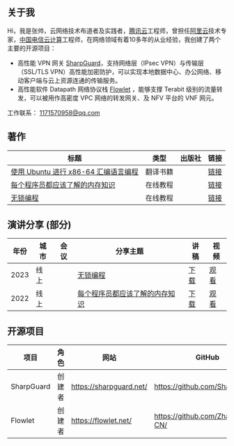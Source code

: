 ## 关于我

Hi，我是张帅，云网络技术布道者及实践者，[腾讯云](https://cloud.tencent.com/product/vpc)工程师，曾担任[阿里云](https://www.alibabacloud.com/)技术专家，[中国电信云计算](https://www.ctyun.cn/)工程师，在网络领域有着10多年的从业经验，我创建了两个主要的开源项目：

* 高性能 VPN 网关 [SharpGuard](https://sharpguard.net/)，支持网络层（IPsec VPN）与传输层（SSL/TLS VPN）高性能加密防护，可以实现本地数据中心、办公网络、移动客户端与云上资源连通的传输服务。
* 高性能软件 Datapath 网络协议栈 [Flowlet](https://github.com/ZhangShuai-CN) ，能够支撑 Terabit 级别的流量转发，可以被用作高密度 VPC 网络的转发网关、及 NFV 平台的 VNF 网元。

工作联系： 1171570958@qq.com

## 著作

| 标题       |类型        |出版社   |链接        |
| ----------- |----------- |----------- |----------- |
|[使用 Ubuntu 进行 x86-64 汇编语言编程](https://flowlet.net/)|翻译书籍||[链接](https://flowlet.net/)|
|[每个程序员都应该了解的内存知识](https://flowlet.net/)|在线教程||[链接](https://flowlet.net/)|
|[无锁编程](https://flowlet.net/)|在线教程||[链接](https://flowlet.net/)|

## 演讲分享 (部分)

|年份          |城市        |会议         | 分享主题    |讲稿         |视频       |
| ----------- |----------- |----------- |----------- |----------- |----------- |
|2023|线上||[无锁编程](https://flowlet.net/)|[下载](https://flowlet.net/)|[观看](https://flowlet.net/)|
|2022|线上||[每个程序员都应该了解的内存知识](https://flowlet.net/)|[下载](https://flowlet.net/)|[观看](https://flowlet.net/)|

## 开源项目

|项目         |角色        |  网站   | GitHub     |
| ----------- |----------- |----------- |----------- |
| SharpGuard | 创建者 | <https://sharpguard.net/>  | <https://github.com/SharpGuard/> |
| Flowlet | 创建者    | <https://flowlet.net/>  | <https://github.com/ZhangShuai-CN/> |
